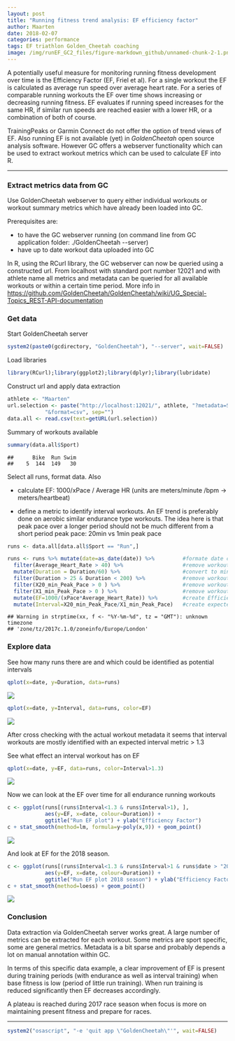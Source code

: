 ```yaml
---
layout: post
title: "Running fitness trend analysis: EF efficiency factor"
author: Maarten
date: 2018-02-07
categories: performance
tags: EF triathlon Golden_Cheetah coaching
image: /img/runEF_GC2_files/figure-markdown_github/unnamed-chunk-2-1.png
---
```


A potentially useful measure for monitoring running fitness development over time is the Efficiency Factor (EF, Friel et al). For a single workout the EF is calculated as average run speed over average heart rate. For a series of comparable running workouts the EF over time shows increasing or decreasing running fitness. EF evaluates if running speed increases for the same HR, if similar run speeds are reached easier with a lower HR, or a combination of both of course.

TrainingPeaks or Garmin Connect do not offer the option of trend views of EF. Also running EF is not available (yet) in *GoldenCheetah* open source analysis software. However GC offers a webserver functionality which can be used to extract workout metrics which can be used to calculate EF into R.

------------------------------------------------------------------------

### Extract metrics data from GC

Use GoldenCheetah webserver to query either individual workouts or workout summary metrics which have already been loaded into GC.

Prerequisites are:

-   to have the GC webserver running (on command line from GC application folder: ./GoldenCheetah --server)
-   have up to date workout data uploaded into GC

In R, using the RCurl library, the GC webserver can now be queried using a constructed url. From localhost with standard port number 12021 and with athlete name all metrics and metadata can be queried for all available workouts or within a certain time period. More info in <https://github.com/GoldenCheetah/GoldenCheetah/wiki/UG_Special-Topics_REST-API-documentation>

### Get data

Start GoldenCheetah server

``` r
system2(paste0(gcdirectory, "GoldenCheetah"), "--server", wait=FALSE)
```

Load libraries

``` r
library(RCurl);library(ggplot2);library(dplyr);library(lubridate)
```

Construct url and apply data extraction

``` r
athlete <- "Maarten"
url.selection <- paste("http://localhost:12021/", athlete, "?metadata=Sport", 
			"&format=csv", sep="")
data.all <- read.csv(text=getURL(url.selection))
```

Summary of workouts available

``` r
summary(data.all$Sport)
```

    ##      Bike  Run Swim 
    ##    5  144  149   30

Select all runs, format data. Also

-   calculate EF: 1000/xPace / Average HR (units are meters/minute /bpm -&gt; meters/heartbeat)

-   define a metric to identify interval workouts. An EF trend is preferably done on aerobic similar endurance type workouts. The idea here is that peak pace over a longer period should not be much different from a short period peak pace: 20min vs 1min peak pace

``` r
runs <- data.all[data.all$Sport == "Run",]

runs <- runs %>% mutate(date=as_date(date)) %>%         #formate date column
  filter(Average_Heart_Rate > 40) %>%                   #remove workouts without HR data
  mutate(Duration = Duration/60) %>%                    #convert to minutes
  filter(Duration > 25 & Duration < 200) %>%            #remove workouts between 25-200min
  filter(X20_min_Peak_Pace > 0 ) %>%                    #remove workouts without 20min peak
  filter(X1_min_Peak_Pace > 0 ) %>%                     #remove workouts without 1min peak
  mutate(EF=1000/(xPace*Average_Heart_Rate)) %>%        #create Efficiency factor column
  mutate(Interval=X20_min_Peak_Pace/X1_min_Peak_Pace)   #create expected interval metric
```

    ## Warning in strptime(xx, f <- "%Y-%m-%d", tz = "GMT"): unknown timezone
    ## 'zone/tz/2017c.1.0/zoneinfo/Europe/London'

### Explore data

See how many runs there are and which could be identified as potential intervals

``` r
qplot(x=date, y=Duration, data=runs)
```

![](/img/runEF_GC2_files/figure-markdown_github/explore_data-1.png)

``` r
qplot(x=date, y=Interval, data=runs, color=EF)
```

![](/img/runEF_GC2_files/figure-markdown_github/explore_data-2.png)

After cross checking with the actual workout metadata it seems that interval workouts are mostly identified with an expected interval metric &gt; 1.3

See what effect an interval workout has on EF

``` r
qplot(x=date, y=EF, data=runs, color=Interval>1.3)
```

![](/img/runEF_GC2_files/figure-markdown_github/unnamed-chunk-1-1.png)

Now we can look at the EF over time for all endurance running workouts

``` r
c <- ggplot(runs[(runs$Interval<1.3 & runs$Interval>1), ], 
            aes(y=EF, x=date, colour=Duration)) +
            ggtitle("Run EF plot") + ylab("Efficiency Factor")
c + stat_smooth(method=lm, formula=y~poly(x,9)) + geom_point()  
```

![](/img/runEF_GC2_files/figure-markdown_github/unnamed-chunk-2-1.png)

And look at EF for the 2018 season.

``` r
c <- ggplot(runs[(runs$Interval<1.3 & runs$Interval>1 & runs$date > "2017-11-01"), ], 
            aes(y=EF, x=date, colour=Duration)) +
            ggtitle("Run EF plot 2018 season") + ylab("Efficiency Factor")
c + stat_smooth(method=loess) + geom_point()  
```

![](/img/runEF_GC2_files/figure-markdown_github/unnamed-chunk-3-1.png)

### Conclusion

Data extraction via GoldenCheetah server works great. A large number of metrics can be extracted for each workout. Some metrics are sport specific, some are general metrics. Metadata is a bit sparse and probably depends a lot on manual annotation within GC.

In terms of this specific data example, a clear improvement of EF is present during training periods (with endurance as well as interval training) when base fitness is low (period of little run training). When run training is reduced significantly then EF decreases accordingly.

A plateau is reached during 2017 race season when focus is more on maintaining present fitness and prepare for races.

------------------------------------------------------------------------

``` r
system2("osascript", "-e 'quit app \"GoldenCheetah\"'", wait=FALSE)
```
